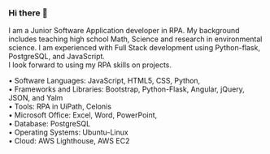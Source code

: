 ### Hi there 👋


I am a Junior Software Application developer in RPA. My background includes teaching high school Math, Science and research in environmental science. I am experienced with Full Stack development using Python-flask, PostgreSQL, and JavaScript. <br>
I look forward to using my RPA skills on  projects.


• Software Languages: JavaScript, HTML5, CSS, Python,<br>
• Frameworks and Libraries: Bootstrap, Python-Flask, Angular, jQuery, JSON, and Yalm <br>
• Tools: RPA in UiPath, Celonis <br>
• Microsoft Office: Excel, Word, PowerPoint,  <br>
• Database: PostgreSQL <br>
• Operating Systems: Ubuntu-Linux <br>
• Cloud: AWS Lighthouse, AWS EC2 <br>
